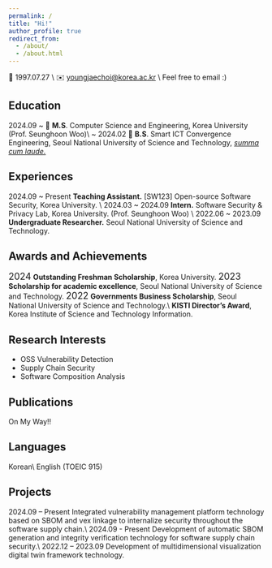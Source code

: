 ```yaml
---
permalink: /
title: "Hi!"
author_profile: true
redirect_from: 
  - /about/
  - /about.html
---
```

<!-- Youngjae Choi -->
🎂 1997.07.27 \\
✉️ youngjaechoi@korea.ac.kr \\
    Feel free to email :) 

## Education

2024.09 ~ 🏫 **M.S**. Computer Science and Engineering, Korea University (Prof. Seunghoon Woo)\\
~ 2024.02 🏫 **B.S**. Smart ICT Convergence Engineering, Seoul National University of Science and Technology, *<u>summa cum laude.</u>*

## Experiences

2024.09 ~ Present **Teaching Assistant.** [SW123] Open-source Software Security, Korea University. \\
2024.03 ~ 2024.09 **Intern.** Software Security & Privacy Lab, Korea University. (Prof. Seunghoon Woo) \\
2022.06 ~ 2023.09 **Undergraduate Researcher.** Seoul National University of Science and Technology.

## Awards and Achievements
<font size = 4>2024</font>
**Outstanding Freshman Scholarship**, Korea University.
<font size = 4>2023</font>
**Scholarship for academic excellence**, Seoul National University of Science and Technology.
<font size = 4>2022</font>
**Governments Business Scholarship**, Seoul National University of Science and Technology.\\
**KISTI Director’s Award**, Korea Institute of Science and Technology Information.

## Research Interests

- OSS Vulnerability Detection
- Supply Chain Security
- Software Composition Analysis

## Publications

On My Way!!

## Languages
Korean\\
English (TOEIC 915)

## Projects

2024.09 – Present Integrated vulnerability management platform technology based on SBOM and vex
linkage to internalize security throughout the software supply chain.\\
2024.09 - Present Development of automatic SBOM generation and integrity verification technology
for software supply chain security.\\
2022.12 – 2023.09 Development of multidimensional visualization digital twin framework technology.

